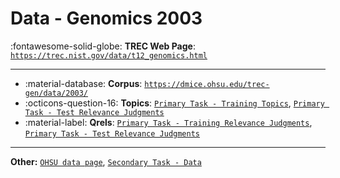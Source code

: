 # Data - Genomics 2003 

:fontawesome-solid-globe: **TREC Web Page**: [`https://trec.nist.gov/data/t12_genomics.html`](https://trec.nist.gov/data/t12_genomics.html)

---

- :material-database: **Corpus**: [`https://dmice.ohsu.edu/trec-gen/data/2003/`](https://dmice.ohsu.edu/trec-gen/data/2003/)
- :octicons-question-16: **Topics**: [`Primary Task - Training Topics`](https://trec.nist.gov/data/genomics/03.training-qrels.txt), [`Primary Task - Test Relevance Judgments`](https://trec.nist.gov/data/genomics/03.test-qrels.txt)
- :material-label: **Qrels**: [`Primary Task - Training Relevance Judgments`](https://trec.nist.gov/data/genomics/03.training-qrels.txt), [`Primary Task - Test Relevance Judgments`](https://trec.nist.gov/data/genomics/03.test-qrels.txt)


---

**Other:** [`OHSU data page`](https://dmice.ohsu.edu/trec-gen/data.html), [`Secondary Task - Data`](https://trec.nist.gov/data/genomics/03.secondary.txt)
